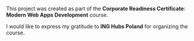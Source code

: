 This project was created as part of the **Corporate Readiness Certificate**: **Modern Web Apps Development** course.

I would like to express my gratitude to **ING Hubs Poland** for organizing the course.
